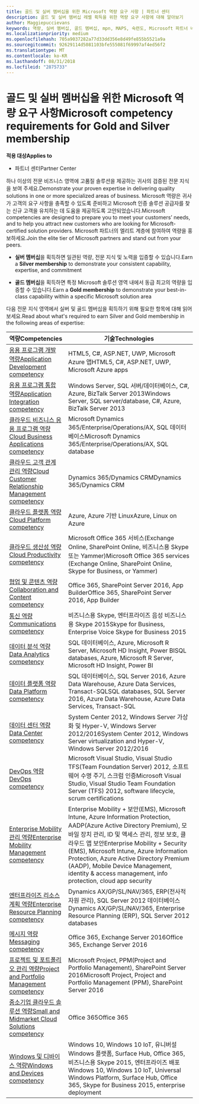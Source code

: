 ```yaml
---
title: 골드 및 실버 멤버십을 위한 Microsoft 역량 요구 사항 | 파트너 센터
description: 골드 및 실버 멤버십 레벨 획득을 위한 역량 요구 사항에 대해 알아보기
author: Maggiepuccievans
keywords: 역량, 실버 멤버십, 골드 멤버십, mpn, MAPS, 숙련도, Microsoft 파트너 네트워크, 네트워크 멤버십
ms.localizationpriority: medium
ms.openlocfilehash: 705a9037282a77d33dd356e8d49fe855b5521a9a
ms.sourcegitcommit: 92629114d5081103bfe555081f69997af4ed56f2
ms.translationtype: MT
ms.contentlocale: ko-KR
ms.lasthandoff: 08/31/2018
ms.locfileid: "2875733"
---
```

# <a name="microsoft-competency-requirements-for-gold-and-silver-membership"></a><span data-ttu-id="92f52-104">골드 및 실버 멤버십을 위한 Microsoft 역량 요구 사항</span><span class="sxs-lookup"><span data-stu-id="92f52-104">Microsoft competency requirements for Gold and Silver membership</span></span>

**<span data-ttu-id="92f52-105">적용 대상</span><span class="sxs-lookup"><span data-stu-id="92f52-105">Applies to</span></span>**

-  <span data-ttu-id="92f52-106">파트너 센터</span><span class="sxs-lookup"><span data-stu-id="92f52-106">Partner Center</span></span>

<span data-ttu-id="92f52-107">하나 이상의 전문 비즈니스 영역에 고품질 솔루션을 제공하는 귀사의 검증된 전문 지식을 보여 주세요.</span><span class="sxs-lookup"><span data-stu-id="92f52-107">Demonstrate your proven expertise in delivering quality solutions in one or more specialized areas of business.</span></span> <span data-ttu-id="92f52-108">Microsoft 역량은 귀사가 고객의 요구 사항을 충족할 수 있도록 준비하고 Microsoft 인증 솔루션 공급자를 찾는 신규 고객을 유치하는 데 도움을 제공하도록 고안되었습니다.</span><span class="sxs-lookup"><span data-stu-id="92f52-108">Microsoft competencies are designed to prepare you to meet your customers’ needs, and to help you attract new customers who are looking for Microsoft-certified solution providers.</span></span> <span data-ttu-id="92f52-109">Microsoft 파트너의 엘리트 계층에 참여하여 역량을 홍보하세요.</span><span class="sxs-lookup"><span data-stu-id="92f52-109">Join the elite tier of Microsoft partners and stand out from your peers.</span></span>

- <span data-ttu-id="92f52-110">**실버 멤버십**을 획득하면 일관된 역량, 전문 지식 및 노력을 입증할 수 있습니다.</span><span class="sxs-lookup"><span data-stu-id="92f52-110">Earn a **Silver membership** to demonstrate your consistent capability, expertise, and commitment</span></span>

- <span data-ttu-id="92f52-111">**골드 멤버십**을 획득하면 특정 Microsoft 솔루션 영역 내에서 동급 최고의 역량을 입증할 수 있습니다.</span><span class="sxs-lookup"><span data-stu-id="92f52-111">Earn a **Gold membership** to demonstrate your best-in-class capability within a specific Microsoft solution area</span></span>

<span data-ttu-id="92f52-112">다음 전문 지식 영역에서 실버 및 골드 멤버십을 획득하기 위해 필요한 항목에 대해 읽어보세요.</span><span class="sxs-lookup"><span data-stu-id="92f52-112">Read about what's required to earn Silver and Gold membership in the following areas of expertise:</span></span>


| <span data-ttu-id="92f52-113">역량</span><span class="sxs-lookup"><span data-stu-id="92f52-113">Competencies</span></span>  | <span data-ttu-id="92f52-114">기술</span><span class="sxs-lookup"><span data-stu-id="92f52-114">Technologies</span></span> |
|   ------------------   |   -------   |
| [<span data-ttu-id="92f52-115">응용 프로그램 개발 역량</span><span class="sxs-lookup"><span data-stu-id="92f52-115">Application Development competency</span></span>](https://partner.microsoft.com/membership/application-development-competency) | <span data-ttu-id="92f52-116">HTML5, C#, ASP.NET, UWP, Microsoft Azure 앱</span><span class="sxs-lookup"><span data-stu-id="92f52-116">HTML5, C#, ASP.NET, UWP, Microsoft Azure apps</span></span> |
| [<span data-ttu-id="92f52-117">응용 프로그램 통합 역량</span><span class="sxs-lookup"><span data-stu-id="92f52-117">Application Integration competency</span></span>](https://partner.microsoft.com/membership/application-integration-competency) | <span data-ttu-id="92f52-118">Windows Server, SQL 서버/데이터베이스, C#, Azure, BizTalk Server 2013</span><span class="sxs-lookup"><span data-stu-id="92f52-118">Windows Server, SQL server/database, C#, Azure, BizTalk Server 2013</span></span>|
| [<span data-ttu-id="92f52-119">클라우드 비즈니스 응용 프로그램 역량</span><span class="sxs-lookup"><span data-stu-id="92f52-119">Cloud Business Applications competency</span></span>](https://partner.microsoft.com/membership/cloud-business-applications-competency)| <span data-ttu-id="92f52-120">Microsoft Dynamics 365/Enterprise/Operations/AX, SQL 데이터베이스</span><span class="sxs-lookup"><span data-stu-id="92f52-120">Microsoft Dynamics 365/Enterprise/Operations/AX, SQL database</span></span> |
| [<span data-ttu-id="92f52-121">클라우드 고객 관계 관리 역량</span><span class="sxs-lookup"><span data-stu-id="92f52-121">Cloud Customer Relationship Management competency</span></span>](https://partner.microsoft.com/membership/cloud-customer-relationship-management-competency)| <span data-ttu-id="92f52-122">Dynamics 365/Dynamics CRM</span><span class="sxs-lookup"><span data-stu-id="92f52-122">Dynamics 365/Dynamics CRM</span></span> |
| [<span data-ttu-id="92f52-123">클라우드 플랫폼 역량</span><span class="sxs-lookup"><span data-stu-id="92f52-123">Cloud Platform competency</span></span>](https://partner.microsoft.com/membership/cloud-platform-competency)| <span data-ttu-id="92f52-124">Azure, Azure 기반 Linux</span><span class="sxs-lookup"><span data-stu-id="92f52-124">Azure, Linux on Azure</span></span> |
| [<span data-ttu-id="92f52-125">클라우드 생산성 역량</span><span class="sxs-lookup"><span data-stu-id="92f52-125">Cloud Productivity competency</span></span>](https://partner.microsoft.com/membership/cloud-productivity-competency)| <span data-ttu-id="92f52-126">Microsoft Office 365 서비스(Exchange Online, SharePoint Online, 비즈니스용 Skype 또는 Yammer)</span><span class="sxs-lookup"><span data-stu-id="92f52-126">Microsoft Office 365 services (Exchange Online, SharePoint Online, Skype for Business, or Yammer)</span></span>|
| [<span data-ttu-id="92f52-127">협업 및 콘텐츠 역량</span><span class="sxs-lookup"><span data-stu-id="92f52-127">Collaboration and Content competency</span></span>](https://partner.microsoft.com/membership/collaboration-and-content-competency)| <span data-ttu-id="92f52-128">Office 365, SharePoint Server 2016, App Builder</span><span class="sxs-lookup"><span data-stu-id="92f52-128">Office 365, SharePoint Server 2016, App Builder</span></span> |
| [<span data-ttu-id="92f52-129">통신 역량</span><span class="sxs-lookup"><span data-stu-id="92f52-129">Communications competency</span></span>](https://partner.microsoft.com/membership/communications-competency)| <span data-ttu-id="92f52-130">비즈니스용 Skype, 엔터프라이즈 음성 비즈니스용 Skype 2015</span><span class="sxs-lookup"><span data-stu-id="92f52-130">Skype for Business, Enterprise Voice Skype for Business 2015</span></span> |
| [<span data-ttu-id="92f52-131">데이터 분석 역량</span><span class="sxs-lookup"><span data-stu-id="92f52-131">Data Analytics competency</span></span>](https://partner.microsoft.com/membership/data-analytics-competency)| <span data-ttu-id="92f52-132">SQL 데이터베이스, Azure, Microsoft R Server, Microsoft HD Insight, Power BI</span><span class="sxs-lookup"><span data-stu-id="92f52-132">SQL databases, Azure, Microsoft R Server, Microsoft HD Insight, Power BI</span></span> |
| [<span data-ttu-id="92f52-133">데이터 플랫폼 역량</span><span class="sxs-lookup"><span data-stu-id="92f52-133">Data Platform competency</span></span>](https://partner.microsoft.com/membership/data-platform-competency)| <span data-ttu-id="92f52-134">SQL 데이터베이스, SQL Server 2016, Azure Data Warehouse, Azure Data Services, Transact-SQL</span><span class="sxs-lookup"><span data-stu-id="92f52-134">SQL databases, SQL Server 2016, Azure Data Warehouse, Azure Data Services, Transact-SQL</span></span> |
| [<span data-ttu-id="92f52-135">데이터 센터 역량</span><span class="sxs-lookup"><span data-stu-id="92f52-135">Data Center competency</span></span>](https://partner.microsoft.com/membership/datacenter-competency)| <span data-ttu-id="92f52-136">System Center 2012, Windows Server 가상화 및 Hyper-V, Windows Server 2012/2016</span><span class="sxs-lookup"><span data-stu-id="92f52-136">System Center 2012, Windows Server virtualization and Hyper-V, Windows Server 2012/2016</span></span> |
| [<span data-ttu-id="92f52-137">DevOps 역량</span><span class="sxs-lookup"><span data-stu-id="92f52-137">DevOps competency</span></span>](https://partner.microsoft.com/membership/devops-competency)| <span data-ttu-id="92f52-138">Microsoft Visual Studio, Visual Studio TFS(Team Foundation Server) 2012, 소프트웨어 수명 주기, 스크럼 인증</span><span class="sxs-lookup"><span data-stu-id="92f52-138">Microsoft Visual Studio, Visual Studio Team Foundation Server (TFS) 2012, software lifecycle, scrum certifications</span></span> |
| [<span data-ttu-id="92f52-139">Enterprise Mobility 관리 역량</span><span class="sxs-lookup"><span data-stu-id="92f52-139">Enterprise Mobility Management competency</span></span>](https://partner.microsoft.com/membership/enterprise-mobility-management-competency)| <span data-ttu-id="92f52-140">Enterprise Mobility + 보안(EMS), Microsoft Intune, Azure Information Protection, AADP(Azure Active Directory Premium), 모바일 장치 관리, ID 및 액세스 관리, 정보 보호, 클라우드 앱 보안</span><span class="sxs-lookup"><span data-stu-id="92f52-140">Enterprise Mobility + Security (EMS), Microsoft Intune, Azure Information Protection, Azure Active Directory Premium (AADP), Mobile Device Management, identity & access management, info protection, cloud app security</span></span> |
| [<span data-ttu-id="92f52-141">엔터프라이즈 리소스 계획 역량</span><span class="sxs-lookup"><span data-stu-id="92f52-141">Enterprise Resource Planning competency</span></span>](https://partner.microsoft.com/membership/enterprise-resource-planning-competency)| <span data-ttu-id="92f52-142">Dynamics AX/GP/SL/NAV/365, ERP(전사적 자원 관리), SQL Server 2012 데이터베이스</span><span class="sxs-lookup"><span data-stu-id="92f52-142">Dynamics AX/GP/SL/NAV/365, Enterprise Resource Planning (ERP), SQL Server 2012 databases</span></span>  |
| [<span data-ttu-id="92f52-143">메시지 역량</span><span class="sxs-lookup"><span data-stu-id="92f52-143">Messaging competency</span></span>](https://partner.microsoft.com/membership/messaging-competency)| <span data-ttu-id="92f52-144">Office 365, Exchange Server 2016</span><span class="sxs-lookup"><span data-stu-id="92f52-144">Office 365, Exchange Server 2016</span></span> |
| [<span data-ttu-id="92f52-145">프로젝트 및 포트폴리오 관리 역량</span><span class="sxs-lookup"><span data-stu-id="92f52-145">Project and Portfolio Management competency</span></span>](https://partner.microsoft.com/membership/project-portfolio-management-competency)| <span data-ttu-id="92f52-146">Microsoft Project, PPM(Project and Portfolio Management), SharePoint Server 2016</span><span class="sxs-lookup"><span data-stu-id="92f52-146">Microsoft Project, Project and Portfolio Management (PPM), SharePoint Server 2016</span></span>|
| [<span data-ttu-id="92f52-147">중소기업 클라우드 솔루션 역량</span><span class="sxs-lookup"><span data-stu-id="92f52-147">Small and Midmarket Cloud Solutions competency</span></span>](https://partner.microsoft.com/membership/small-midmarket-cloud-solutions-competency)| <span data-ttu-id="92f52-148">Office 365</span><span class="sxs-lookup"><span data-stu-id="92f52-148">Office 365</span></span> |
| [<span data-ttu-id="92f52-149">Windows 및 디바이스 역량</span><span class="sxs-lookup"><span data-stu-id="92f52-149">Windows and Devices competency</span></span>](https://partner.microsoft.com/membership/windows-and-devices-competency)| <span data-ttu-id="92f52-150">Windows 10, Windows 10 IoT, 유니버설 Windows 플랫폼, Surface Hub, Office 365, 비즈니스용 Skype 2015, 엔터프라이즈 배포</span><span class="sxs-lookup"><span data-stu-id="92f52-150">Windows 10, Windows 10 IoT, Universal Windows Platform, Surface Hub, Office 365, Skype for Business 2015, enterprise deployment</span></span> |